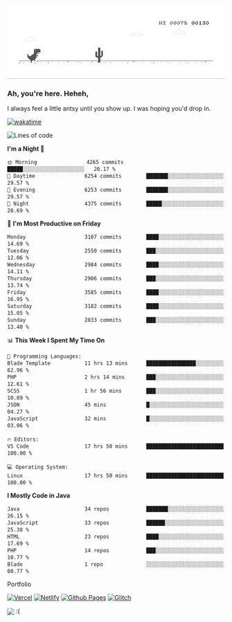 
<div align="center">
    <img align="center" src="dino.gif">
</div>

### Ah, you're here. Heheh, 
I always feel a little antsy until you show up. I was hoping you'd drop in.

[![wakatime](https://wakatime.com/badge/user/8ad4afa2-1a56-40d1-a949-4663473915b6.svg)](https://wakatime.com/@mrepol742)

<!--START_SECTION:mrepol742-->
![Lines of code](https://img.shields.io/badge/From%20Hello%20World%20I%27ve%20Written-13.6%20million%20lines%20of%20code-blue)

**I'm a Night 🦉** 

```text
🌞 Morning                4265 commits        █████░░░░░░░░░░░░░░░░░░░░   20.17 % 
🌆 Daytime                6254 commits        ███████░░░░░░░░░░░░░░░░░░   29.57 % 
🌃 Evening                6253 commits        ███████░░░░░░░░░░░░░░░░░░   29.57 % 
🌙 Night                  4375 commits        █████░░░░░░░░░░░░░░░░░░░░   20.69 % 
```
📅 **I'm Most Productive on Friday** 

```text
Monday                   3107 commits        ████░░░░░░░░░░░░░░░░░░░░░   14.69 % 
Tuesday                  2550 commits        ███░░░░░░░░░░░░░░░░░░░░░░   12.06 % 
Wednesday                2984 commits        ████░░░░░░░░░░░░░░░░░░░░░   14.11 % 
Thursday                 2906 commits        ███░░░░░░░░░░░░░░░░░░░░░░   13.74 % 
Friday                   3585 commits        ████░░░░░░░░░░░░░░░░░░░░░   16.95 % 
Saturday                 3182 commits        ████░░░░░░░░░░░░░░░░░░░░░   15.05 % 
Sunday                   2833 commits        ███░░░░░░░░░░░░░░░░░░░░░░   13.40 % 
```


📊 **This Week I Spent My Time On** 

```text
💬 Programming Languages: 
Blade Template           11 hrs 13 mins      ████████████████░░░░░░░░░   62.96 % 
PHP                      2 hrs 14 mins       ███░░░░░░░░░░░░░░░░░░░░░░   12.61 % 
SCSS                     1 hr 56 mins        ███░░░░░░░░░░░░░░░░░░░░░░   10.89 % 
JSON                     45 mins             █░░░░░░░░░░░░░░░░░░░░░░░░   04.27 % 
JavaScript               32 mins             █░░░░░░░░░░░░░░░░░░░░░░░░   03.06 % 

🔥 Editors: 
VS Code                  17 hrs 50 mins      █████████████████████████   100.00 % 

💻 Operating System: 
Linux                    17 hrs 50 mins      █████████████████████████   100.00 % 
```

**I Mostly Code in Java** 

```text
Java                     34 repos            ███████░░░░░░░░░░░░░░░░░░   26.15 % 
JavaScript               33 repos            ██████░░░░░░░░░░░░░░░░░░░   25.38 % 
HTML                     23 repos            ████░░░░░░░░░░░░░░░░░░░░░   17.69 % 
PHP                      14 repos            ███░░░░░░░░░░░░░░░░░░░░░░   10.77 % 
Blade                    1 repo              ░░░░░░░░░░░░░░░░░░░░░░░░░   00.77 % 
```




<!--END_SECTION:mrepol742-->

Portfolio

[![Vercel](https://img.shields.io/badge/vercel-%23000000.svg?style=for-the-badge&logo=vercel&logoColor=white)](https://mrepol742.vercel.app/)
[![Netlify](https://img.shields.io/badge/netlify-%23000000.svg?style=for-the-badge&logo=netlify&logoColor=#00C7B7)](https://mrepol742.netlify.app/)
[![Github Pages](https://img.shields.io/badge/github%20pages-121013?style=for-the-badge&logo=github&logoColor=white)](https://mrepol742.github.io/)
[![Glitch](https://img.shields.io/badge/glitch-%233333FF.svg?style=for-the-badge&logo=glitch&logoColor=white)](https://mrepol742.glitch.me/)

 <img align="center" src="https://media.tenor.com/FPraoiMenNkAAAAM/arch-linux.gif">
 :(
